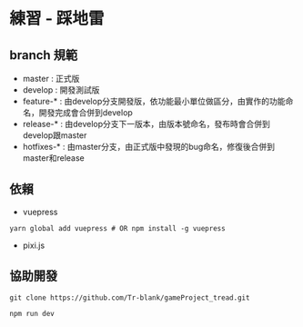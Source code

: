 
# 練習 - 踩地雷

## branch 規範
- master : 正式版
- develop : 開發測試版
- feature-* : 由develop分支開發版，依功能最小單位做區分，由實作的功能命名，開發完成會合併到develop
- release-* : 由develop分支下一版本，由版本號命名，發布時會合併到develop跟master
- hotfixes-* : 由master分支，由正式版中發現的bug命名，修復後合併到master和release

## 依賴
- vuepress
```
yarn global add vuepress # OR npm install -g vuepress
```
- pixi.js

## 協助開發

```
git clone https://github.com/Tr-blank/gameProject_tread.git

npm run dev
```



